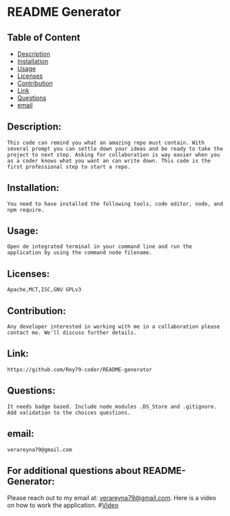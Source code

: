 
# README Generator

## Table of Content

- [Description](#Description)
- [Installation](#Installation)
- [Usage](#Usage)
- [Licenses](#Licenses)
- [Contribution](#Contribution)
- [Link](#Link)
- [Questions](#Questions)
- [email](#email)

## Description:
    This code can remind you what an amazing repo must contain. With several prompt you can settle down your ideas and be ready to take the  project to next step. Asking for collaboration is way easier when you as a coder knows what you want an can write down. This code is the first professional step to start a repo.
## Installation:
    You need to have installed the following tools, code editor, node, and npm require.
## Usage:
    Open de integrated terminal in your command line and run the application by using the command node filename.
## Licenses:
    Apache,MCT,ISC,GNU GPLv3
## Contribution:
    Any developer interested in working with me in a collaboration please contact me. We'll discuss further details.
## Link:
    https://github.com/Rey79-coder/README-generator
## Questions:
    It needs badge based. Include node_modules .DS_Store and .gitignore. Add validation to the choices questions.
## email:
    verareyna79@gmail.com

## For additional questions about README-Generator:
   Please reach out to my email at: verareyna79@gmail.com.
   Here is a video on how to work the application.
#[Video](https://drive.google.com/file/d/14PyhlD779i5H9OFFLqcnfOadwiR55kFU/view?usp=sharing)
